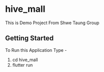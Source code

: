 # hive_mall

This is Demo Project From Shwe Taung Group

## Getting Started

To Run this Application 
Type - 
1. cd hive_mall
2. flutter run
